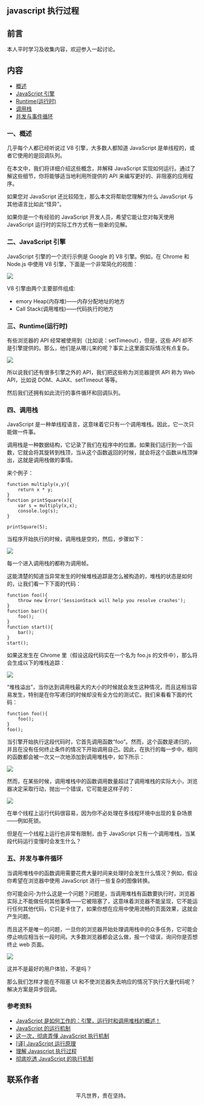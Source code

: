 ## javascript 执行过程

## 前言

本人平时学习及收集内容，欢迎参入一起讨论。

## 内容

- [概述](#一概述)
- [JavaScript 引擎](#二JavaScript引擎)
- [Runtime(运行时)](<#三Runtime(运行时)>)
- [调用栈](#四调用栈)
- [并发与事件循环](#五并发与事件循环)

### 一、概述

几乎每个人都已经听说过 V8 引擎，大多数人都知道 JavaScript 是单线程的，或者它使用的是回调队列。

在本文中，我们将详细介绍这些概念，并解释 JavaScript 实现如何运行。通过了解这些细节，你将能够适当地利用所提供的 API 来编写更好的、非阻塞的应用程序。

如果您对 JavaScript 还比较陌生，那么本文将帮助您理解为什么 JavaScript 与其他语言比如此“怪异”。

如果你是一个有经验的 JavaScript 开发人员，希望它能让您对每天使用 JavaScript 运行时的实际工作方式有一些新的见解。

### 二、JavaScript 引擎

JavaScript 引擎的一个流行示例是 Google 的 V8 引擎。例如，在 Chrome 和 Node.js 中使用 V8 引擎，下面是一个非常简化的视图：

![](run01.png)

V8 引擎由两个主要部件组成:

- emory Heap(内存堆)——内存分配地址的地方
- Call Stack(调用堆栈)——代码执行的地方

### 三、Runtime(运行时)

有些浏览器的 API 经常被使用到（比如说：setTimeout），但是，这些 API 却不是引擎提供的。那么，他们是从哪儿来的呢？事实上这里面实际情况有点复杂。

![](run02.png)

所以说我们还有很多引擎之外的 API，我们把这些称为浏览器提供 API 称为 Web API，比如说 DOM、AJAX、setTimeout 等等。

然后我们还拥有如此流行的事件循环和回调队列。

### 四、调用栈

JavaScript 是一种单线程语言，这意味着它只有一个调用堆栈。因此，它一次只能做一件事。

调用栈是一种数据结构，它记录了我们在程序中的位置。如果我们运行到一个函数，它就会将其旋转到栈顶，当从这个函数返回的时候，就会将这个函数从栈顶弹出，这就是调用栈做的事情。

来个例子：

```
function multiply(x,y){
    return x * y;
}
function printSquare(x){
    var s = multiply(x,x);
    console.log(s);
}

printSquare(5);

```

当程序开始执行的时候，调用栈是空的，然后，步骤如下：

![](run04.png)

每一个进入调用栈的都称为调用帧。

这能清楚的知道当异常发生的时候堆栈追踪是怎么被构造的，堆栈的状态是如何的，让我们看一下下面的代码：

```
function foo(){
    throw new Error('SessionStack will help you resolve crashes');
}
function bar(){
    foo();
}
function start(){
    bar();
}
start();

```

如果这发生在 Chrome 里（假设这段代码实在一个名为 foo.js 的文件中），那么将会生成以下的堆栈追踪：

![](run03.png)

“堆栈溢出”，当你达到调用栈最大的大小的时候就会发生这种情况，而且这相当容易发生，特别是在你写递归的时候却没有全方位的测试它。我们来看看下面的代码：

```
function foo(){
    foo();
}
foo();

```

当引擎开始执行这段代码时，它首先调用函数“foo”。然而，这个函数是递归的，并且在没有任何终止条件的情况下开始调用自己。因此，在执行的每一步中，相同的函数都会被一次又一次地添加到调用堆栈中，如下所示：

![](run05.png)

然而，在某些时候，调用堆栈中的函数调用数量超过了调用堆栈的实际大小，浏览器决定采取行动，抛出一个错误，它可能是这样子的：

![](run06.png)

在单个线程上运行代码很容易，因为你不必处理在多线程环境中出现的复杂场景——例如死锁。

但是在一个线程上运行也非常有限制，由于 JavaScript 只有一个调用堆栈，当某段代码运行变慢时会发生什么？

### 五、并发与事件循环

当调用堆栈中的函数调用需要花费大量时间来处理时会发生什么情况？例如，假设你希望在浏览器中使用 JavaScript 进行一些复杂的图像转换。

你可能会问-为什么这是一个问题？问题是，当调用堆栈有函数要执行时，浏览器实际上不能做任何其他事情——它被阻塞了，这意味着浏览器不能呈现，它不能运行任何其他代码，它只是卡住了，如果你想在应用中使用流畅的页面效果，这就会产生问题。

而且这不是唯一的问题，一旦你的浏览器开始处理调用栈中的众多任务，它可能会停止响应相当长一段时间。大多数浏览器都会这么做，报一个错误，询问你是否想终止 web 页面。

![](run07.png)

这并不是最好的用户体验，不是吗？

那么我们怎样才能在不阻塞 UI 和不使浏览器失去响应的情况下执行大量代码呢？解决方案是异步回调。

### 参考资料

- [JavaScript 是如何工作的：引擎，运行时和调用堆栈的概述！](https://github.com/qq449245884/xiaozhi/issues/1)
- [JavaScript 的运行机制](https://www.cxymsg.com/guide/mechanism.html)
- [这一次，彻底弄懂 JavaScript 执行机制](https://juejin.im/post/59e85eebf265da430d571f89)
- [[译] JavaScript 运行原理](https://juejin.im/post/5da17d7cf265da5b7b3ee8f5)
- [理解 Javascript 执行过程](https://www.cnblogs.com/tugenhua0707/p/11980566.html)
- [彻底吃透 JavaScript 的执行机制](https://mp.weixin.qq.com/s/cOMlH-z5noHrg6Upg6zyNw)

## 联系作者

<div align="center">
    <p>
        平凡世界，贵在坚持。
    </p>
    <img :src="$withBase('/about/contact.png')" />
</div>
